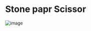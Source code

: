# Stone papr  Scissor
![image](https://user-images.githubusercontent.com/76440986/116803659-5c003300-ab37-11eb-8697-836824b672cc.png)
